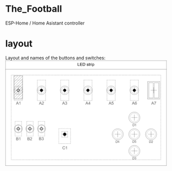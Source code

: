 # The_Football
ESP-Home / Home Asistant controller

# layout
Layout and names of the buttons and switches:
<img src="images/the football-Model.png">
